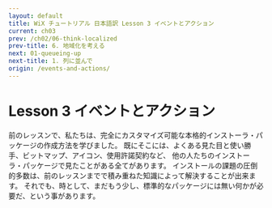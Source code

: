 ```yaml
---
layout: default
title: WiX チュートリアル 日本語訳 Lesson 3 イベントとアクション
current: ch03
prev: /ch02/06-think-localized
prev-title: 6. 地域化を考える
next: 01-queueing-up
next-title: 1. 列に並んで
origin: /events-and-actions/
---
```

#  Lesson 3 イベントとアクション

前のレッスンで、私たちは、完全にカスタマイズ可能な本格的インストーラ・パッケージの作成方法を学びました。
既にそこには、よくある見た目と使い勝手、ビットマップ、アイコン、使用許諾契約など、
他の人たちのインストーラ・パッケージで見たことがある全てがあります。
インストールの課題の圧倒的多数は、前のレッスンまでで積み重ねた知識によって解決することが出来ます。
それでも、時として、まだもう少し、標準的なパッケージには無い何かが必要だ、という事があります。